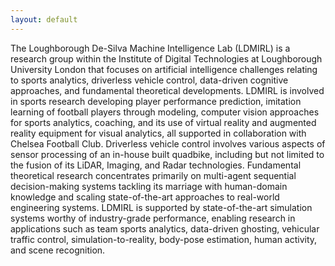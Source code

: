 ```yaml
---
layout: default
---
```


<!-- ![Branching](/assets/img/whirl-1.jpg) ADD LAB PICTURE? -->

The Loughborough De-Silva Machine Intelligence Lab (LDMIRL) is a research group within the Institute of Digital Technologies at Loughborough University London that focuses on artificial intelligence challenges relating to sports analytics, driverless vehicle control, data-driven cognitive approaches, and fundamental theoretical developments. LDMIRL is involved in sports research developing player performance prediction, imitation learning of football players through modeling, computer vision approaches for sports analytics, coaching, and its use of virtual reality and augmented reality equipment for visual analytics, all supported in collaboration with Chelsea Football Club. Driverless vehicle control involves various aspects of sensor processing of an in-house built quadbike, including but not limited to the fusion of its LiDAR, Imaging, and Radar technologies. Fundamental theoretical research concentrates primarily on multi-agent sequential decision-making systems tackling its marriage with human-domain knowledge and scaling state-of-the-art approaches to real-world engineering systems. LDMIRL is supported by state-of-the-art simulation systems worthy of industry-grade performance, enabling research in applications such as team sports analytics, data-driven ghosting, vehicular traffic control, simulation-to-reality, body-pose estimation, human activity, and scene recognition.